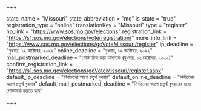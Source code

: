 +++

state_name = "Missouri"
state_abbreviation = "mo"
is_state = "true"
registration_type = "online"
translationKey = "Missouri"
type = "register"
hp_link = "https://www.sos.mo.gov/elections"
registration_link = "https://s1.sos.mo.gov/elections/voterregistration/"
more_info_link = "https://www.sos.mo.gov/elections/goVoteMissouri/register"
ip_deadline = "বুধবার, ১২ অক্টোবর, ২০২২"
online_deadline = "বুধবার, ১২ অক্টোবর, ২০২২"
mail_postmarked_deadline = "পোস্ট চিহ্ন করা আবশ্যক (বুধবার, ১২ অক্টোবর, ২০২২)"
confirm_registration_link = "https://s1.sos.mo.gov/elections/goVoteMissouri/register.aspx"
default_ip_deadline = "নির্বাচনের আগে চতুর্থ বুধবার"
default_online_deadline = "নির্বাচনের আগে চতুর্থ বুধবার"
default_mail_postmarked_deadline = "নির্বাচনের আগে চতুর্থ বুধবারের মধ্যে পোস্টমার্ক করতে হবে"

+++